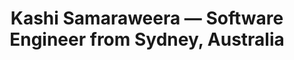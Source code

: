 ---
templateKey: landing-page
title: Kashi Samaraweera — Software Engineer from Sydney, Australia
description: Kashi Samaraweera is a web application developer with over 10 years of industry experience specialising in large-scale data driven apps for government, media, and healthcare in a modern, scalable and extensible way.
image: /img/home-jumbotron.jpg
heroText: A software engineer specialising in front-end web and system design from Sydney, Australia.
ctaPrimary:
  btnText: Click me
  url: https://linkedin.com
  title: Visit linkedin here
ctaSecondary:
  btnText: Click me
  url: https://linkedin.com
  title: Visit linkedin here
---